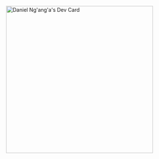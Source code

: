 <a href="https://app.daily.dev/danielnganga"><img src="https://api.daily.dev/devcards/e865b487b78947eb879c69fa8d041e8b.png?r=p27" width="400" alt="Daniel Ng'ang'a's Dev Card"/></a>